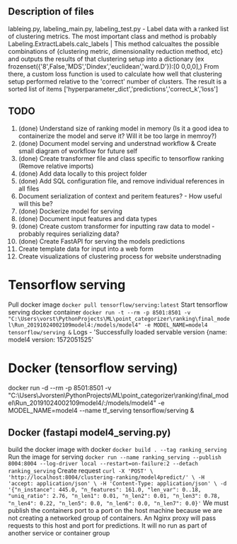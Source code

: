 ## Description of files
lableing.py, labeling_main.py, labeling_test.py - Label data with a ranked list of clustering metrics.
The most important class and method is probably Labeling.ExtractLabels.calc_labels | This method calcualtes the possible combinations of {clustering metric, dimensionality reduction method, etc} and outputs the results of that clustering setup into a dictionary (ex frozenset({'8',False,'MDS','Dindex','euclidean','ward.D'}):[0 0,0,0],)
From there, a custom loss function is used to calculate how well that clustering setup performed relative to the 'correct' number of clusters. The result is a sorted list of items ['hyperparameter_dict','predictions','correct_k','loss']

## TODO
1. (done) Understand size of ranking model in memory (Is it a good idea to containerize the model and serve it? Will it be too large in  memroy?)
2. (done) Document model serving and understnad workflow & Create small diagram of workflow for future self
3. (done) Create transformer file and class specific to tensorflow ranking (Remove relative imports)
4. (done) Add data locally to this project folder
4. (done) Add SQL configuration file, and remove individual references in all files
4. Document serialization of context and peritem features? - How useful will this be?
5. (done) Dockerize model for serving
6. (done) Document input features and data types
7. (done) Create custom transformer for inputting raw data to model - probably requires serializing data?
8. (done) Create FastAPI for serving the models predictions
9. Create template data for input into a web form
10. Create visualizations of clustering process for website understnading

# Tensorflow serving
Pull docker image `docker pull tensorflow/serving:latest`
Start tensorflow serving docker container `docker run -t --rm -p 8501:8501 -v "C:\Users\vorst\PythonProjects\ML\point_categorizer\ranking\final_model\Run_20191024002109model4:/models/model4" -e MODEL_NAME=model4 tensorflow/serving &`
Logs - 'Successfully loaded servable version {name: model4 version: 1572051525'

# Docker (tensorflow serving)
docker run -d --rm -p 8501:8501 -v "C:\Users\Jvorsten\PythonProjects\ML\point_categorizer\ranking\final_model\Run_20191024002109model4/:/models/model4" -e MODEL_NAME=model4 --name tf_serving tensorflow/serving &

## Docker (fastapi model4_serving.py)
build the docker image with docker `docker build . --tag ranking_serving`
Run the image for serving `docker run --name ranking_serving --publish 8004:8004 --log-driver local --restart=on-failure:2 --detach ranking_serving`
Create request `curl -X 'POST' \
  'http://localhost:8004/clustering-ranking/model4predict/' \
  -H 'accept: application/json' \
  -H 'Content-Type: application/json' \
  -d '{"n_instance": 445.0, "n_features": 161.0, "len_var": 0..18, "uniq_ratio": 2.76, "n_len1": 0.01, "n_len2": 0.01, "n_len3": 0.78, "n_len4": 0.22, "n_len5": 0.0, "n_len6": 0.0, "n_len7": 0.0}'`
We must publish the containers port to a port on the host machine because we are not creating a networked group of containers. An Nginx proxy will pass requests to this host and port for predictions. It will no run as part of another service or container group
